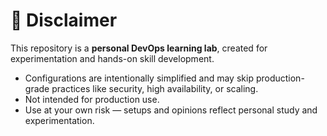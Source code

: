 # 📄 Disclaimer

This repository is a **personal DevOps learning lab**, created for experimentation and hands-on skill development.

- Configurations are intentionally simplified and may skip production-grade practices like security, high availability, or scaling.
- Not intended for production use.
- Use at your own risk — setups and opinions reflect personal study and experimentation.
